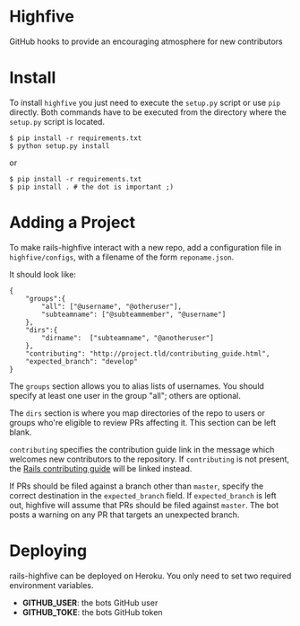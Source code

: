 Highfive
========

GitHub hooks to provide an encouraging atmosphere for new contributors

Install
=======

To install `highfive` you just need to execute the `setup.py` script or use
`pip` directly. Both commands have to be executed from the directory where the
`setup.py` script is located.

    $ pip install -r requirements.txt
    $ python setup.py install

or

    $ pip install -r requirements.txt
    $ pip install . # the dot is important ;)


Adding a Project
================

To make rails-highfive interact with a new repo, add a configuration file in
`highfive/configs`, with a filename of the form `reponame.json`.

It should look like:

```
{
    "groups":{
        "all": ["@username", "@otheruser"],
        "subteamname": ["@subteammember", "@username"]
    },
    "dirs":{
        "dirname":  ["subteamname", "@anotheruser"]
    },
    "contributing": "http://project.tld/contributing_guide.html",
    "expected_branch": "develop"
}
```

The `groups` section allows you to alias lists of usernames. You should
specify at least one user in the group "all"; others are optional.

The `dirs` section is where you map directories of the repo to users or
groups who're eligible to review PRs affecting it. This section can be left
blank.

`contributing` specifies the contribution guide link in the message which
welcomes new contributors to the repository. If `contributing` is not
present, the [Rails contributing guide][railscontrib] will be linked instead.

If PRs should be filed against a branch other than `master`, specify the
correct destination in the `expected_branch` field. If `expected_branch` is
left out, highfive will assume that PRs should be filed against `master`.
The bot posts a warning on any PR that targets an unexpected branch.

[railscontrib]: http://edgeguides.rubyonrails.org/contributing_to_ruby_on_rails.html

Deploying
=========

rails-highfive can be deployed on Heroku. You only need to set two required environment variables.

* **GITHUB_USER**: the bots GitHub user
* **GITHUB_TOKE**: the bots GitHub token
